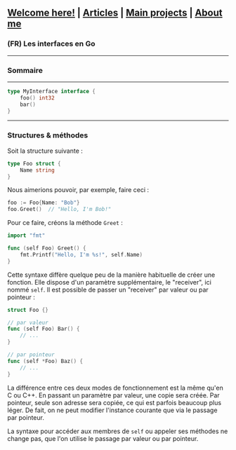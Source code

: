## [Welcome here!](https://vpenando.github.io) | [Articles](https://vpenando.github.io/articles.html) | [Main projects](https://vpenando.github.io/projects.html) | [About me](https://vpenando.github.io/about.html)

### (FR) Les interfaces en Go

---

### Sommaire

---

```go
type MyInterface interface {
    foo() int32
    bar()
}
```

---

### Structures & méthodes
Soit la structure suivante :
```go
type Foo struct {
    Name string
}
```
Nous aimerions pouvoir, par exemple, faire ceci :
```go
foo := Foo{Name: "Bob"}
foo.Greet()  // "Hello, I'm Bob!"
```
Pour ce faire, créons la méthode `Greet` :
```go
import "fmt"

func (self Foo) Greet() {
    fmt.Printf("Hello, I'm %s!", self.Name)
}
```
Cette syntaxe diffère quelque peu de la manière habituelle de créer une fonction. Elle dispose d'un paramètre supplémentaire, le "receiver", ici nommé `self`. Il est possible de passer un "receiver" par valeur ou par pointeur :
```go
struct Foo {}

// par valeur
func (self Foo) Bar() {
    // ...
}

// par pointeur
func (self *Foo) Baz() {
    // ...
}
```
La différence entre ces deux modes de fonctionnement est la même qu'en C ou C++. En passant un paramètre par valeur, une copie sera créée. Par pointeur, seule son adresse sera copiée, ce qui est parfois beaucoup plus léger. De fait, on ne peut modifier l'instance courante que via le passage par pointeur.

La syntaxe pour accéder aux membres de `self` ou appeler ses méthodes ne change pas, que l'on utilise le passage par valeur ou par pointeur.
